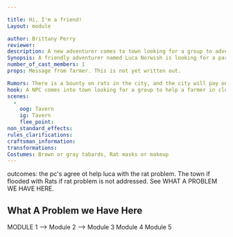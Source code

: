 ```yaml
---

title: Hi, I'm a friend!
Layout: module

author: Brittany Perry
reviewer: 
description: A new adventurer comes to town looking for a group to adventure with. It is his first market, and already has a task to do, but needs help.
Synopsis: A friendly adventurer named Luca Norwish is looking for a party to adventure with at the start of the market. He is new to Stonewood, and he and his wife have traveled there looking for their share of loot. He tells the PCs where they are staying and details about his previous life. He has with him a message from a farmer, looking for someone to help him clear out a rat pack that is terrorizing a farmer, eating his grain and killing his chickens and sometimes sheep.
number_of_cast_members: 1
props: Message from farmer. This is not yet written out. 

Rumors: There is a bounty on rats in the city, and the city will pay one silver for every rat tail harvested 
hook: A NPC comes into town looking for a group to help a farmer in clearing a rat infestation on his farm.
scenes: 
  - 
    oog: Tavern
    ig: Tavern
    flee_point: 
non_standard_effects: 
rules_clarifications: 
craftsman_information: 
transformations: 
Costumes: Brown or gray tabards, Rat masks or makeup
---
```



outcomes: 
  the pc's agree ot help luca with the rat problem. 
  The town if flooded with Rats if rat problem is not addressed. See WHAT A PROBLEM WE HAVE HERE. 

## What A Problem we Have Here


MODULE 1 --> Module 2 --> Module 3 
             Module 4
	     Module 5 
